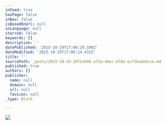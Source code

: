 ```yaml
---
inFeed: true
hasPage: false
inNav: false
isBasedOnUrl: null
inLanguage: null
starred: false
keywords: []
description: ''
datePublished: '2015-10-29T17:06:20.100Z'
dateModified: '2015-10-29T17:06:14.432Z'
title: ''
sourcePath: _posts/2015-10-29-3bfe3d46-a72a-46ec-bf8e-ecf16a4edcce.md
published: true
authors: []
publisher:
  name: null
  domain: null
  url: null
  favicon: null
_type: Blurb

---
```

![](https://the-grid-user-content.s3-us-west-2.amazonaws.com/6d041586-89b1-4456-b3bd-01090ac3317b.png)